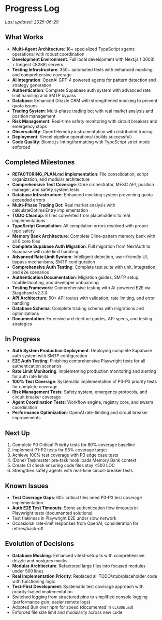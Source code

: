 # Progress Log

_Last updated: 2025-06-29_

## What Works
- **Multi-Agent Architecture**: 16+ specialized TypeScript agents operational with robust coordination
- **Development Environment**: Full local development with Next.js (:3008) + Inngest (:8288) servers
- **Testing Infrastructure**: 350+ automated tests with enhanced mocking and comprehensive coverage
- **AI Integration**: OpenAI GPT-4 powered agents for pattern detection and strategy generation
- **Authentication**: Complete Supabase auth system with advanced rate limit handling and SMTP bypass
- **Database**: Enhanced Drizzle ORM with strengthened mocking to prevent quota issues
- **Trading System**: Multi-phase trading bot with real market analysis and position management
- **Risk Management**: Real-time safety monitoring with circuit breakers and emergency stops
- **Observability**: OpenTelemetry instrumentation with distributed tracing
- **Deployment**: Vercel pipeline operational (builds successful)
- **Code Quality**: Biome.js linting/formatting with TypeScript strict mode enforced

## Completed Milestones
- **REFACTORING_PLAN.md Implementation**: File consolidation, script organization, and modular architecture
- **Comprehensive Test Coverage**: Core orchestrator, MEXC API, position manager, and safety system tests
- **Database Infrastructure**: Enhanced mocking system preventing quota exceeded errors
- **Multi-Phase Trading Bot**: Real market analysis with calculateOptimalEntry implementation
- **TODO Cleanup**: 8 files converted from placeholders to real implementations
- **TypeScript Compilation**: All compilation errors resolved with proper type safety
- **Memory Bank Architecture**: Complete Cline-pattern memory bank with all 6 core files
- **Complete Supabase Auth Migration**: Full migration from NextAuth to Supabase with rate limit handling
- **Advanced Rate Limit System**: Intelligent detection, user-friendly UI, bypass mechanisms, SMTP configuration
- **Comprehensive Auth Testing**: Complete test suite with unit, integration, and e2e scenarios
- **Authentication Documentation**: Migration guides, SMTP setup, troubleshooting, and developer onboarding
- **Testing Framework**: Comprehensive testing with AI-powered E2E via Stagehand v2.3.0
- **API Architecture**: 50+ API routes with validation, rate limiting, and error handling
- **Database Schema**: Complete trading schema with migrations and optimizations
- **Documentation**: Extensive architecture guides, API specs, and testing strategies

## In Progress
- **Auth System Production Deployment**: Deploying complete Supabase auth system with SMTP configuration
- **E2E Auth Testing**: Finishing comprehensive Playwright tests for all authentication scenarios
- **Rate Limit Monitoring**: Implementing production monitoring and alerting for auth rate limits
- **100% Test Coverage**: Systematic implementation of P0-P3 priority tests for complete coverage
- **Risk Management Tests**: Safety system, emergency protocols, and circuit breaker coverage
- **Agent Coordination Tests**: Workflow engine, registry core, and swarm coordination
- **Performance Optimization**: OpenAI rate-limiting and circuit breaker improvements

## Next Up
1. Complete P0 Critical Priority tests for 80% coverage baseline
2. Implement P1-P2 tests for 95% coverage target
3. Achieve 100% test coverage with P3 edge case tests
4. (Done) Taskmaster pre-task hook loads Memory Bank context
5. Create CI check ensuring code files stay <500 LOC
6. Strengthen safety agents with real-time circuit-breaker tests

## Known Issues
- **Test Coverage Gaps**: 60+ critical files need P0-P3 test coverage implementation
- **Auth E2E Test Timeouts**: Some authentication flow timeouts in Playwright tests (documented solutions)
- Test flakiness in Playwright E2E under slow network
- Occasional rate-limit responses from OpenAI; consideration for retries/back-off

## Evolution of Decisions
- **Database Mocking**: Enhanced vitest-setup.ts with comprehensive drizzle and postgres mocks
- **Modular Architecture**: Refactored large files into focused modules under 500 lines
- **Real Implementation Priority**: Replaced all TODO/stub/placeholder code with functioning logic
- **Test-First Development**: Systematic test coverage approach with priority-based implementation
- Switched logging from structured pino to simplified console logging (performance gain, easier remote logs)
- Adopted Bun over npm for speed (documented in `CLAUDE.md`)
- Enforced file size limit and modularity across new code
